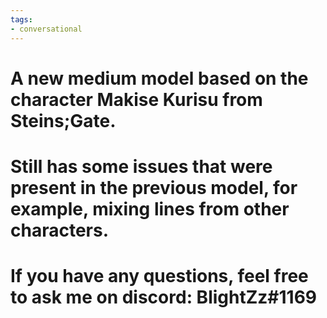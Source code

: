 ```yaml
---
tags:
- conversational
---
```


# A new medium model based on the character Makise Kurisu from Steins;Gate.
# Still has some issues that were present in the previous model, for example, mixing lines from other characters.
# If you have any questions, feel free to ask me on discord: BlightZz#1169